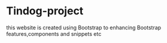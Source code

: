 # Tindog-project
this website is created using Bootstrap to enhancing Bootstrap features,components and snippets etc
